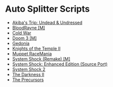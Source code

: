 # Auto Splitter Scripts
* [Akiba's Trip: Undead &amp; Undressed](akibas_trip_undead_and_undressed)
* [BloodRayne [M]](bloodrayne)
* [Cold War](cold_war)
* [Doom 3 [M]](doom3)
* [Gedonia](gedonia)
* [Knights of the Temple II](knights_of_the_temple_ii)
* [Muppet RaceMania](mrm)
* [System Shock (Remake) [M]](system_shock_2023)
* [System Shock: Enhanced Edition (Source Port)](systemshock)
* [System Shock 2](systemshock2)
* [The Darkness II](td2)
* [The Precursors](the_precursors)